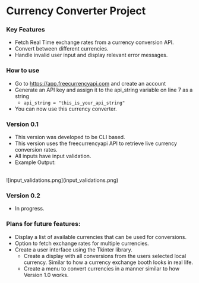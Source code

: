 # Currency Converter Project

### Key Features
* Fetch Real Time exchange rates from a currency conversion API.
* Convert between different currencies.
* Handle invalid user input and display relevant error messages.


### How to use
* Go to https://app.freecurrencyapi.com and create an account
* Generate an API key and assign it to the api_string variable on line 7 as a string
  * `api_string = "this_is_your_api_string"`
* You can now use this currency converter.

### Version 0.1
- This version was developed to be CLI based.
- This version uses the freecurrencyapi API to retrieve live currency conversion rates.
- All inputs have input validation.
- Example Output:
<br>
![input_validations.png](input_validations.png)

### Version 0.2
- In progress.

### Plans for future features:
* Display a list of available currencies that can be used for conversions.
* Option to fetch exchange rates for multiple currencies.
* Create a user interface using the Tkinter library.
  * Create a display with all conversions from the users selected local currency. Similar to how a currency exchange booth looks in real life.
  * Create a menu to convert currencies in a manner similar to how Version 1.0 works.